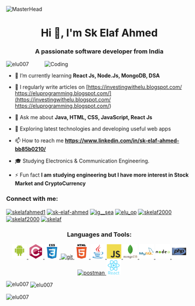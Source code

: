 ![MasterHead](https://img.freepik.com/free-vector/coding-system-banner_87720-2994.jpg?w=2000)
<h1 align="center">Hi 👋, I'm Sk Elaf Ahmed</h1>
<h3 align="center">A passionate software developer from India</h3>
<img align="right" alt="Coding" width="400" src="https://codersboot.com/wp-content/uploads/2022/01/39998-web-development.gif">

<p align="left"> <img src="https://komarev.com/ghpvc/?username=elu007&label=Profile%20views&color=0e75b6&style=flat" alt="elu007" /> </p>



- 🌱 I’m currently learning **React Js, Node.Js, MongoDB, DSA**

- 📝 I regularly write articles on [https://investingwithelu.blogspot.com/ https://eluprogramming.blogspot.com/](https://investingwithelu.blogspot.com/ https://eluprogramming.blogspot.com/)

- 💬 Ask me about **Java, HTML, CSS, JavaScript, React Js**

- 🤔 Exploring latest technologies and developing useful web apps

- 📫 How to reach me **https://www.linkedin.com/in/sk-elaf-ahmed-bb85b0210/**

- 🎓 Studying Electronics & Communication Engineering.

- ⚡ Fun fact **I am studying engineering but I have more interest in Stock Market and CryptoCurrency**



<h3 align="left">Connect with me:</h3>
<p align="left">
<a href="https://twitter.com/skelafahmed1" target="blank"><img align="center" src="https://raw.githubusercontent.com/rahuldkjain/github-profile-readme-generator/master/src/images/icons/Social/twitter.svg" alt="skelafahmed1" height="30" width="40" /></a>
<a href="https://linkedin.com/in/sk-elaf-ahmed" target="blank"><img align="center" src="https://raw.githubusercontent.com/rahuldkjain/github-profile-readme-generator/master/src/images/icons/Social/linked-in-alt.svg" alt="sk-elaf-ahmed" height="30" width="40" /></a>
<a href="https://instagram.com/ig__sea" target="blank"><img align="center" src="https://raw.githubusercontent.com/rahuldkjain/github-profile-readme-generator/master/src/images/icons/Social/instagram.svg" alt="ig__sea" height="30" width="40" /></a>
<a href="https://www.codechef.com/users/elu_op" target="blank"><img align="center" src="https://cdn.jsdelivr.net/npm/simple-icons@3.1.0/icons/codechef.svg" alt="elu_op" height="30" width="40" /></a>
<a href="https://www.hackerrank.com/skelaf2000" target="blank"><img align="center" src="https://raw.githubusercontent.com/rahuldkjain/github-profile-readme-generator/master/src/images/icons/Social/hackerrank.svg" alt="skelaf2000" height="30" width="40" /></a>
<a href="https://www.leetcode.com/skelaf2000" target="blank"><img align="center" src="https://raw.githubusercontent.com/rahuldkjain/github-profile-readme-generator/master/src/images/icons/Social/leet-code.svg" alt="skelaf2000" height="30" width="40" /></a>
<a href="https://auth.geeksforgeeks.org/user/skelaf" target="blank"><img align="center" src="https://raw.githubusercontent.com/rahuldkjain/github-profile-readme-generator/master/src/images/icons/Social/geeks-for-geeks.svg" alt="skelaf" height="30" width="40" /></a>
</p>

<h3 align="center">Languages and Tools:</h3>
<p align="center"> <a href="https://developer.android.com" target="_blank" rel="noreferrer"> <img src="https://raw.githubusercontent.com/devicons/devicon/master/icons/android/android-original-wordmark.svg" alt="android" width="40" height="40"/> </a> <a href="https://www.w3schools.com/cpp/" target="_blank" rel="noreferrer"> <img src="https://raw.githubusercontent.com/devicons/devicon/master/icons/cplusplus/cplusplus-original.svg" alt="cplusplus" width="40" height="40"/> </a> <a href="https://www.w3schools.com/css/" target="_blank" rel="noreferrer"> <img src="https://raw.githubusercontent.com/devicons/devicon/master/icons/css3/css3-original-wordmark.svg" alt="css3" width="40" height="40"/> </a> <a href="https://git-scm.com/" target="_blank" rel="noreferrer"> <img src="https://www.vectorlogo.zone/logos/git-scm/git-scm-icon.svg" alt="git" width="40" height="40"/> </a> <a href="https://www.w3.org/html/" target="_blank" rel="noreferrer"> <img src="https://raw.githubusercontent.com/devicons/devicon/master/icons/html5/html5-original-wordmark.svg" alt="html5" width="40" height="40"/> </a> <a href="https://www.java.com" target="_blank" rel="noreferrer"> <img src="https://raw.githubusercontent.com/devicons/devicon/master/icons/java/java-original.svg" alt="java" width="40" height="40"/> </a> <a href="https://developer.mozilla.org/en-US/docs/Web/JavaScript" target="_blank" rel="noreferrer"> <img src="https://raw.githubusercontent.com/devicons/devicon/master/icons/javascript/javascript-original.svg" alt="javascript" width="40" height="40"/> </a> <a href="https://www.mongodb.com/" target="_blank" rel="noreferrer"> <img src="https://raw.githubusercontent.com/devicons/devicon/master/icons/mongodb/mongodb-original-wordmark.svg" alt="mongodb" width="40" height="40"/> </a> <a href="https://www.mysql.com/" target="_blank" rel="noreferrer"> <img src="https://raw.githubusercontent.com/devicons/devicon/master/icons/mysql/mysql-original-wordmark.svg" alt="mysql" width="40" height="40"/> </a> <a href="https://nodejs.org" target="_blank" rel="noreferrer"> <img src="https://raw.githubusercontent.com/devicons/devicon/master/icons/nodejs/nodejs-original-wordmark.svg" alt="nodejs" width="40" height="40"/> </a> <a href="https://www.php.net" target="_blank" rel="noreferrer"> <img src="https://raw.githubusercontent.com/devicons/devicon/master/icons/php/php-original.svg" alt="php" width="40" height="40"/> </a> <a href="https://postman.com" target="_blank" rel="noreferrer"> <img src="https://www.vectorlogo.zone/logos/getpostman/getpostman-icon.svg" alt="postman" width="40" height="40"/> </a> <a href="https://reactjs.org/" target="_blank" rel="noreferrer"> <img src="https://raw.githubusercontent.com/devicons/devicon/master/icons/react/react-original-wordmark.svg" alt="react" width="40" height="40"/> </a> </p>

<p><img align="left" src="https://github-readme-stats.vercel.app/api/top-langs?username=elu007&show_icons=true&locale=en&layout=compact" alt="elu007" /></p>

<p>&nbsp;<img align="center" src="https://github-readme-stats.vercel.app/api?username=elu007&show_icons=true&locale=en" alt="elu007" /></p>

<p><img align="center" src="https://github-readme-streak-stats.herokuapp.com/?user=elu007&" alt="elu007" /></p>
